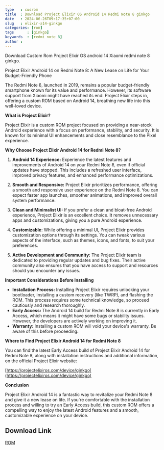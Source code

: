 ```yaml
---
type   : cusrom
title  : Download Project Elixir OS Android 14 Redmi Note 8 ginkgo
date   : 2024-06-26T09:17:35+07:00
slug   : elixir-a14-ginkgo
categories: [rom]
tags      : [ginkgo]
keywords  : [redmi note 8]
author : 
---
```


Download Custom Rom Project Elixir OS android 14 Xiaomi redmi note 8 ginkgo.

Project Elixir Android 14 on Redmi Note 8: A New Lease on Life for Your Budget-Friendly Phone

The Redmi Note 8, launched in 2019, remains a popular budget-friendly smartphone known for its value and performance. However, its software support from Xiaomi might have reached its end.  Project Elixir steps in, offering a custom ROM based on Android 14, breathing new life into this well-loved device.

**What is Project Elixir?**

Project Elixir is a custom ROM project focused on providing a near-stock Android experience with a focus on performance, stability, and security.  It is known for its minimal UI enhancements and close resemblance to the Pixel experience.

**Why Choose Project Elixir Android 14 for Redmi Note 8?**

1. **Android 14 Experience:** Experience the latest features and improvements of Android 14 on your Redmi Note 8, even if official updates have stopped.  This includes a refreshed user interface, improved privacy features, and enhanced performance optimizations.

2. **Smooth and Responsive:** Project Elixir prioritizes performance, offering a smooth and responsive user experience on the Redmi Note 8. You can expect faster app launches, smoother animations, and improved overall system performance.

3. **Clean and Minimalist UI:** If you prefer a clean and bloat-free Android experience, Project Elixir is an excellent choice. It removes unnecessary apps and customizations, giving you a pure Android experience.

4. **Customizable:** While offering a minimal UI, Project Elixir provides customization options through its settings. You can tweak various aspects of the interface, such as themes, icons, and fonts, to suit your preferences.

5. **Active Development and Community:** The Project Elixir team is dedicated to providing regular updates and bug fixes. Their active community also ensures that you have access to support and resources should you encounter any issues.

**Important Considerations Before Installing**

* **Installation Process:** Installing Project Elixir requires unlocking your bootloader, installing a custom recovery (like TWRP), and flashing the ROM. This process requires some technical knowledge, so proceed cautiously and research thoroughly.
* **Early Access:** The Android 14 build for Redmi Note 8 is currently in Early Access, which means it might have some bugs or stability issues. However, the developers are actively working on improving it.
* **Warranty:** Installing a custom ROM will void your device's warranty. Be aware of this before proceeding.

**Where to Find Project Elixir Android 14 for Redmi Note 8**

You can find the latest Early Access build of Project Elixir Android 14 for Redmi Note 8, along with installation instructions and additional information, on the official Project Elixir website:

[https://projectelixiros.com/device/ginkgo](https://projectelixiros.com/device/ginkgo)

**Conclusion**

Project Elixir Android 14 is a fantastic way to revitalize your Redmi Note 8 and give it a new lease on life. If you're comfortable with the installation process and willing to try an Early Access build, this custom ROM offers a compelling way to enjoy the latest Android features and a smooth, customizable experience on your device.

## Download Link
[ROM](https://www.pling.com/p/1738205/)
